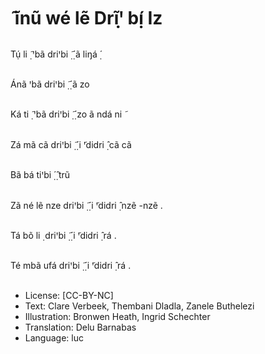 # ̃ ĩnũ wé lẽ Drĩꞌ̣ bị́ Iz

##
Tụ́ li ̣̃ ꞌbã driꞌbi
̣̃ ̣́ ã liŋá
̣́


##
Ánã ꞌbã driꞌbi
̣̃ ̣́ ã zo


##
Ká ti ̣̃ ꞌbã driꞌbi
̣̃ ̣́ zo ã ndá ni ̃


##
Zá mã cã driꞌbi
̣̃ ̣́ i ̃ꞌdidri ̣̂
cã cã


##
Bã bá tiꞌbi
̣́ ̣̂ trũ


##
Zã né lẽ nze driꞌbi
̣̃ ̣́ i ̃ꞌdidri ̣̂
nzẽ -nzẽ .


##
Tá bõ li ̣ driꞌbi
̣̃ ̣́ i ̃ꞌdidri ̣̂ rá .


##
Té mbã ufá driꞌbi
̣̃ ̣́ i ̃ꞌdidri ̣̂
rá .


##
* License: [CC-BY-NC]
* Text: Clare Verbeek, Thembani Dladla, Zanele Buthelezi
* Illustration: Bronwen Heath, Ingrid Schechter
* Translation: Delu Barnabas
* Language: luc
